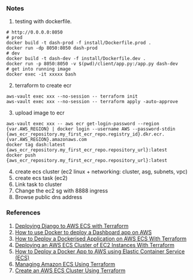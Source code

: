 ### Notes
1. testing with dockerfile.
```
# http://0.0.0.0:8050
# prod
docker build -t dash-prod -f install/Dockerfile.prod .
docker run -dp 8050:8050 dash-prod 
# dev
docker build -t dash-dev -f install/Dockerfile.dev .
docker run -p 8050:8050 -v $(pwd)/client/app.py:/app.py dash-dev
# get into running image
docker exec -it xxxxx bash
```
2. terraform to create ecr
```
aws-vault exec xxx --no-session -- terraform init
aws-vault exec xxx --no-session -- terraform apply -auto-approve
```
3. upload image to ecr
```
aws-vault exec xxx -- aws ecr get-login-password --region {var.AWS_REGION} | docker login --username AWS --password-stdin {aws_ecr_repository.my_first_ecr_repo.registry_id}.dkr.ecr.{var.AWS_REGION}.amazonaws.com
docker tag dash:latest {aws_ecr_repository.my_first_ecr_repo.repository_url}:latest
docker push {aws_ecr_repository.my_first_ecr_repo.repository_url}:latest
```
4. create ecs cluster (ec2 linux + networking: cluster, asg, subnets, vpc)
5. create ecs task (ec2)
6. Link task to cluster
7. Change the ec2 sg with 8888 ingress
8. Browse public dns address


### References
1. [Deploying Django to AWS ECS with Terraform](https://testdriven.io/blog/deploying-django-to-ecs-with-terraform/)
2. [How to use Docker to deploy a Dashboard app on AWS](https://towardsdatascience.com/how-to-use-docker-to-deploy-a-dashboard-app-on-aws-8df5fb322708)
3. [How to Deploy a Dockerised Application on AWS ECS With Terraform](https://medium.com/avmconsulting-blog/how-to-deploy-a-dockerised-node-js-application-on-aws-ecs-with-terraform-3e6bceb48785)
4. [Deploying an AWS ECS Cluster of EC2 Instances With Terraform](https://medium.com/swlh/creating-an-aws-ecs-cluster-of-ec2-instances-with-terraform-85a10b5cfbe3)
5. [How to Deploy a Docker App to AWS using Elastic Container Service (ECS)](https://www.youtube.com/watch?v=zs3tyVgiBQQ&t=157s)
6. [Managing Amazon ECS Using Terraform](https://hands-on.cloud/managing-amazon-ecs-using-terraform/)
7. [Create an AWS ECS Cluster Using Terraform ](https://dev.to/thnery/create-an-aws-ecs-cluster-using-terraform-g80)